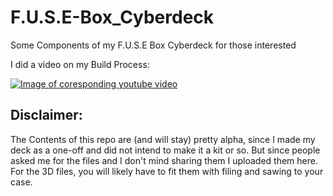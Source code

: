# F.U.S.E-Box_Cyberdeck
Some Components of my F.U.S.E Box Cyberdeck for those interested

I did a video on my Build Process:

[![Image of coresponding youtube video](https://img.youtube.com/vi/zdqot8xYeFM/0.jpg)](https://www.youtube.com/watch?v=zdqot8xYeFM)

## Disclaimer:
The Contents of this repo are (and will stay) pretty alpha, since I made my deck as a one-off and did not intend to make it a kit or so.
But since people asked me for the files and I don't mind sharing them I uploaded them here.
For the 3D files, you will likely have to fit them with filing and sawing to your case.
